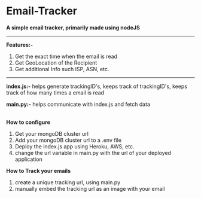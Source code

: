 # Email-Tracker
**A simple email tracker, primarily made using nodeJS**
****
**Features:-**
1) Get the exact time when the email is read
2) Get GeoLocation of the Recipient
3) Get additional Info such ISP, ASN, etc.
****
**index.js:-** helps generate trackingID's, keeps track of trackingID's, keeps track of how many times a email is read

**main.py:-** helps communicate with index.js and fetch data<br/><br/>


**How to configure**
1) Get your mongoDB cluster url
2) Add your mongoDB cluster url to a .env file
3) Deploy the index.js app using Heroku, AWS, etc.
4) change the url variable in main.py with the url of your deployed application

**How to Track your emails**
1) create a unique tracking url, using main.py
2) manually embed the tracking url as an image with your email
